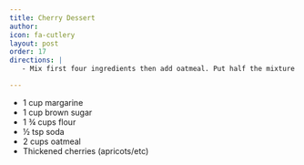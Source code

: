 ```yaml
---
title: Cherry Dessert
author:
icon: fa-cutlery
layout: post
order: 17
directions: |
   - Mix first four ingredients then add oatmeal. Put half the mixture in the bottom of a 13x9 pan. Spread cherries/apricots over it. Sprinkle remaining mixture on top. Bake for 45 minutes at 350°. Serve with ice cream.

---
```


<ul>
	<li>1 cup margarine</li>
	<li>1 cup brown sugar</li>
	<li>1 ¾ cups flour</li>
	<li>½ tsp soda</li>
	<li>2 cups oatmeal</li>
	<li>Thickened cherries (apricots/etc)</li>
</ul>